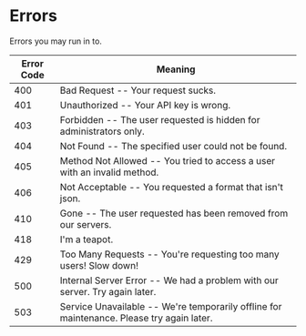 # Errors

<aside class="notice">Errors you may run in to.</aside>


Error Code | Meaning
---------- | -------
400 | Bad Request -- Your request sucks.
401 | Unauthorized -- Your API key is wrong.
403 | Forbidden -- The user requested is hidden for administrators only.
404 | Not Found -- The specified user could not be found.
405 | Method Not Allowed -- You tried to access a user with an invalid method.
406 | Not Acceptable -- You requested a format that isn't json.
410 | Gone -- The user requested has been removed from our servers.
418 | I'm a teapot.
429 | Too Many Requests -- You're requesting too many users! Slow down!
500 | Internal Server Error -- We had a problem with our server. Try again later.
503 | Service Unavailable -- We're temporarily offline for maintenance. Please try again later.
